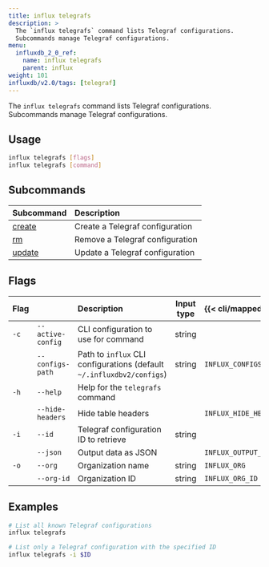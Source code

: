 ```yaml
---
title: influx telegrafs
description: >
  The `influx telegrafs` command lists Telegraf configurations.
  Subcommands manage Telegraf configurations.
menu:
  influxdb_2_0_ref:
    name: influx telegrafs
    parent: influx
weight: 101
influxdb/v2.0/tags: [telegraf]
---
```


The `influx telegrafs` command lists Telegraf configurations.
Subcommands manage Telegraf configurations.

## Usage
```sh
influx telegrafs [flags]
influx telegrafs [command]
```

## Subcommands
| Subcommand                                                     | Description                     |
|:----------                                                     |:-----------                     |
| [create](/influxdb/v2.0/reference/cli/influx/telegrafs/create) | Create a Telegraf configuration |
| [rm](/influxdb/v2.0/reference/cli/influx/telegrafs/rm)         | Remove a Telegraf configuration |
| [update](/influxdb/v2.0/reference/cli/influx/telegrafs/update) | Update a Telegraf configuration |

## Flags
| Flag |                   | Description                                                           | Input type  | {{< cli/mapped >}}    |
|:---- |:---               |:-----------                                                           |:----------: |:------------------    |
| `-c` | `--active-config` | CLI configuration to use for command                                  | string      |                       |
|      | `--configs-path`  | Path to `influx` CLI configurations (default `~/.influxdbv2/configs`) | string      |`INFLUX_CONFIGS_PATH`  |
| `-h` | `--help`          | Help for the `telegrafs` command                                      |             |                       |
|      | `--hide-headers`  | Hide table headers                                                    |             | `INFLUX_HIDE_HEADERS` |
| `-i` | `--id`            | Telegraf configuration ID to retrieve                                 | string      |                       |
|      | `--json`          | Output data as JSON                                                   |             | `INFLUX_OUTPUT_JSON`  |
| `-o` | `--org`           | Organization name                                                     | string      | `INFLUX_ORG`          |
|      | `--org-id`        | Organization ID                                                       | string      | `INFLUX_ORG_ID`       |

## Examples
```sh
# List all known Telegraf configurations
influx telegrafs

# List only a Telegraf configuration with the specified ID
influx telegrafs -i $ID
```
